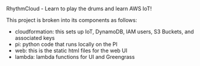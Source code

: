 RhythmCloud - Learn to play the drums and learn AWS IoT!

This project is broken into its components as follows:

- cloudformation: this sets up IoT, DynamoDB, IAM users, S3 Buckets, and associated keys
- pi: python code that runs locally on the PI
- web: this is the static html files for the web UI
- lambda: lambda functions for UI and Greengrass


